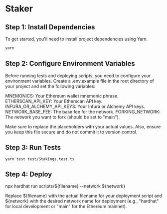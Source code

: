 # Staker

## Step 1: Install Dependencies

To get started, you'll need to install project dependencies using Yarn.
```bash
yarn
```
## Step 2: Configure Environment Variables

Before running tests and deploying scripts, you need to configure your environment variables. Create a .env.example file in the root directory of your project and set the following variables:

MNEMONICS: Your Ethereum wallet mnemonic phrase.
ETHERSCAN_API_KEY: Your Etherscan API key.
INFURA_OR_ALCHEMY_API_KEYS: Your Infura or Alchemy API keys.
NETWORK_BASE_FEE: The base fee for the network.
FORKING_NETWORK: The network you want to fork (should be set to "main").

Make sure to replace the placeholders with your actual values. Also, ensure you keep this file secure and do not commit it to version control.

## Step 3: Run Tests
```shell
yarn test test/Stakings.test.ts
```
## Step 4: Deploy
npx hardhat run scripts/${filename} --network ${network}

Replace ${filename} with the actual filename for your deployment script and ${network} with the desired network name for deployment (e.g., "hardhat" for local development or "main" for the Ethereum mainnet).

